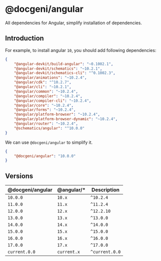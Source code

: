 # @docgeni/angular

All dependencies for Angular, simplify installation of dependencies.

## Introduction
For example, to install angular `10`, you should add following dependencies:

```json
{
    "@angular-devkit/build-angular": "~0.1002.1",
    "@angular-devkit/schematics": "~10.2.1",
    "@angular-devkit/schematics-cli": "^0.1002.3",
    "@angular/animations": "~10.2.4",
    "@angular/cdk": "^10.2.7",
    "@angular/cli": "~10.2.1",
    "@angular/common": "~10.2.4",
    "@angular/compiler": "~10.2.4",
    "@angular/compiler-cli": "~10.2.4",
    "@angular/core": "~10.2.4",
    "@angular/forms": "~10.2.4",
    "@angular/platform-browser": "~10.2.4",
    "@angular/platform-browser-dynamic": "~10.2.4",
    "@angular/router": "~10.2.4",
    "@schematics/angular": "^10.0.0"
}
```

We can use `@docgeni/angular` to simplify it.
```json
{
    "@docgeni/angular": "10.0.0"
}
```

## Versions

@docgeni/angular| @angular/* | Description
---| --- | --- 
`10.0.0`| `10.x` | `^10.2.4`
`11.0.0`| `11.x` | `^11.2.4`
`12.0.0`| `12.x` | `^12.2.10`
`13.0.0`| `13.x` | `^13.0.0`
`14.0.0`| `14.x` | `^14.0.0`
`15.0.0`| `15.x` | `^15.0.0`
`16.0.0`| `16.x` | `^16.0.0`
`17.0.0`| `17.x` | `^17.0.0`
`current.0.0`| `current.x` | `^current.0.0`


